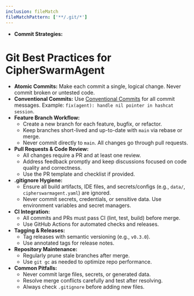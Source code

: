 ```yaml
---
inclusion: fileMatch
fileMatchPattern: ['**/.git/*']
---
```

- **Commit Strategies:**

# Git Best Practices for CipherSwarmAgent

- **Atomic Commits:** Make each commit a single, logical change. Never commit broken or untested code.
- **Conventional Commits:** Use [Conventional Commits](mdc:https:/www.conventionalcommits.org) for all commit messages. Example: `fix(agent): handle nil pointer in hashcat session`.
- **Feature Branch Workflow:**
    - Create a new branch for each feature, bugfix, or refactor.
    - Keep branches short-lived and up-to-date with `main` via rebase or merge.
    - Never commit directly to `main`. All changes go through pull requests.
- **Pull Requests & Code Review:**
    - All changes require a PR and at least one review.
    - Address feedback promptly and keep discussions focused on code quality and correctness.
    - Use the PR template and checklist if provided.
- **.gitignore Hygiene:**
    - Ensure all build artifacts, IDE files, and secrets/configs (e.g., `data/`, `cipherswarmagent.yaml`) are ignored.
    - Never commit secrets, credentials, or sensitive data. Use environment variables and secret managers.
- **CI Integration:**
    - All commits and PRs must pass CI (lint, test, build) before merge.
    - Use GitHub Actions for automated checks and releases.
- **Tagging & Releases:**
    - Tag releases with semantic versioning (e.g., `v0.3.0`).
    - Use annotated tags for release notes.
- **Repository Maintenance:**
    - Regularly prune stale branches after merge.
    - Use `git gc` as needed to optimize repo performance.
- **Common Pitfalls:**
    - Never commit large files, secrets, or generated data.
    - Resolve merge conflicts carefully and test after resolving.
    - Always check `.gitignore` before adding new files.
